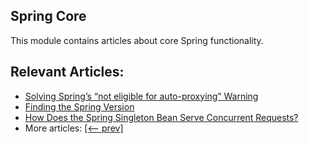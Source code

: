 ## Spring Core

This module contains articles about core Spring functionality.

## Relevant Articles:

- [Solving Spring’s “not eligible for auto-proxying” Warning](https://www.baeldung.com/spring-not-eligible-for-auto-proxying)
- [Finding the Spring Version](https://www.baeldung.com/spring-find-version)
- [How Does the Spring Singleton Bean Serve Concurrent Requests?](https://www.baeldung.com/spring-singleton-concurrent-requests)
- More articles: [[<-- prev]](../spring-core-4)
